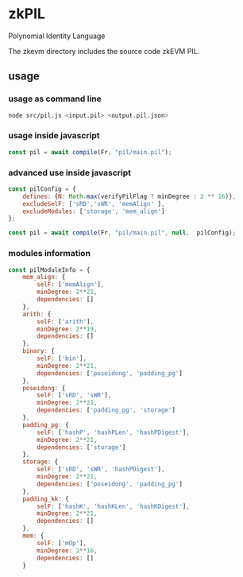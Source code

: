 # zkPIL

Polynomial Identity Language

The zkevm directory includes the source code zkEVM PIL.

## usage
### usage as command line
```sh
node src/pil.js <input.pil> <output.pil.json>
```
### usage inside javascript
```javascript
const pil = await compile(Fr, "pil/main.pil");
```
### advanced use inside javascript

```javascript
const pilConfig = {
    defines: {N: Math.max(verifyPilFlag ? minDegree : 2 ** 16)},
    excludeSelF: ['sRD','sWR', 'memAlign' ],
    excludeModules: ['storage', 'mem_align']
};

const pil = await compile(Fr, "pil/main.pil", null,  pilConfig);
```

### modules information
```javascript
const pilModuleInfo = {
    mem_align: {
        selF: ['memAlign'],
        minDegree: 2**21,
        dependencies: []
    },
    arith: {
        selF: ['arith'],
        minDegree: 2**19,
        dependencies: []
    },
    binary: {
        selF: ['bin'],
        minDegree: 2**21,
        dependencies: ['poseidong', 'padding_pg']
    },
    poseidong: {
        selF: ['sRD', 'sWR'],
        minDegree: 2**21,
        dependencies: ['padding_pg', 'storage']
    },
    padding_pg: {
        selF: ['hashP', 'hashPLen', 'hashPDigest'],
        minDegree: 2**21,
        dependencies: ['storage']
    },
    storage: {
        selF: ['sRD', 'sWR', 'hashPDigest'],
        minDegree: 2**21,
        dependencies: ['poseidong', 'padding_pg']
    },
    padding_kk: {
        selF: ['hashK', 'hashKLen', 'hashKDigest'],
        minDegree: 2**21,
        dependencies: []
    },
    mem: {
        selF: ['mOp'],
        minDegree: 2**16,
        dependencies: []
    }

```
